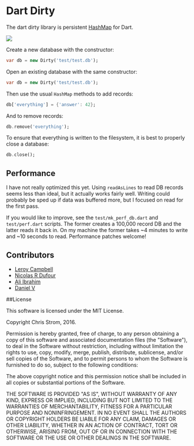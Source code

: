 # Dart Dirty

The dart dirty library is persistent [HashMap](https://api.dartlang.org/stable/dart-collection/HashMap-class.html) for Dart.

[![](https://drone.io/eee-c/DartDirty/status.png)](https://drone.io/eee-c/DartDirty/latest)


Create a new database with the constructor:

```dart
var db = new Dirty('test/test.db');
```

Open an existing database with the same constructor:

```dart
var db = new Dirty('test/test.db');
```

Then use the usual `HashMap` methods to add records:

```dart
db['everything'] = {'answer': 42};
```

And to remove records:

```dart
db.remove('everything');
```

To ensure that everything is written to the filesystem, it is best to properly close a database:

```dart
db.close();
```

## Performance

I have not really optimized this yet. Using `readAsLines` to read DB records seems less than ideal, but it actually works fairly well. Writing could probably be sped up if data was buffered more, but I focused on read for the first pass.

If you would like to improve, see the `test/mk_perf_db.dart` and `test/perf.dart` scripts. The former creates a 100,000 record DB and the latter reads it back in. On my machine the former takes ~4 minutes to write and ~10 seconds to read. Performance patches welcome!

## Contributors

 * [Leroy Campbell](https://github.com/artisonian)
 * [Nicolas R Dufour](https://github.com/nrdufour)
 * [Ali Ibrahim](https://github.com/alimi)
 * [Daniel V](https://github.com/daniel-v)


##License

This software is licensed under the MIT License.

Copyright Chris Strom, 2016.

Permission is hereby granted, free of charge, to any person obtaining a copy of this software and associated documentation files (the "Software"), to deal in the Software without restriction, including without limitation the rights to use, copy, modify, merge, publish, distribute, sublicense, and/or sell copies of the Software, and to permit persons to whom the Software is furnished to do so, subject to the following conditions:

The above copyright notice and this permission notice shall be included in all copies or substantial portions of the Software.

THE SOFTWARE IS PROVIDED "AS IS", WITHOUT WARRANTY OF ANY KIND, EXPRESS OR IMPLIED, INCLUDING BUT NOT LIMITED TO THE WARRANTIES OF MERCHANTABILITY, FITNESS FOR A PARTICULAR PURPOSE AND NONINFRINGEMENT. IN NO EVENT SHALL THE AUTHORS OR COPYRIGHT HOLDERS BE LIABLE FOR ANY CLAIM, DAMAGES OR OTHER LIABILITY, WHETHER IN AN ACTION OF CONTRACT, TORT OR OTHERWISE, ARISING FROM, OUT OF OR IN CONNECTION WITH THE SOFTWARE OR THE USE OR OTHER DEALINGS IN THE SOFTWARE.
